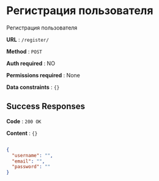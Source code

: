 # Регистрация пользователя

Регистрация пользователя

**URL** : `/register/`

**Method** : `POST`

**Auth required** : NO

**Permissions required** : None

**Data constraints** : `{}`

## Success Responses

**Code** : `200 OK`

**Content** : `{}`

```json

{
  "username": "",
  "email": "",
  "password": ""
}

```